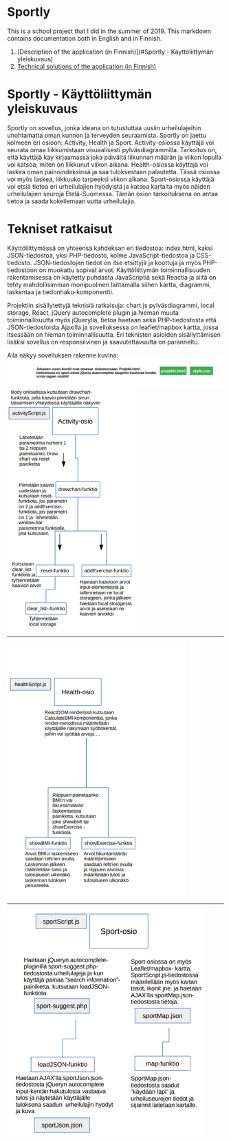 # Sportly
This is a school project that I did in the summer of 2019. This markdown contains documentation both in English and in Finnish.
1. [Description of the application (in Finnish)](#Sportly - Käyttöliittymän yleiskuvaus)
2. [Technical solutions of the application (in Finnish)](#Tekniset-ratkaisut)
# Sportly - Käyttöliittymän yleiskuvaus
Sportly on sovellus, jonka ideana on tutustuttaa uusiin urheilulajeihin unohtamatta oman kunnon ja terveyden seuraamista. Sportly on jaettu kolmeen eri osioon: Activity, Health ja Sport. Activity-osiossa käyttäjä voi seurata omaa liikkumistaan visuaalisesti pylväsdiagrammilla. Tarkoitus on, että käyttäjä käy kirjaamassa joka päivältä liikunnan määrän ja viikon lopulla voi katsoa, miten on liikkunut viikon aikana. Health-osiossa käyttäjä voi laskea oman painoindeksinsä ja saa tuloksestaan palautetta. Tässä osiossa voi myös laskea, liikkuuko tarpeeksi viikon aikana. Sport-osiossa käyttäjä voi etsiä tietoa eri urheilulajien hyödyistä ja katsoa kartalta myös näiden urheilulajien seuroja Etelä-Suomessa. Tämän osion tarkoituksena on antaa tietoa ja saada kokeilemaan uutta urheilulajia.

# Tekniset ratkaisut
Käyttöliittymässä on yhteensä kahdeksan eri tiedostoa: index.html, kaksi JSON-tiedostoa, yksi PHP-tiedosto, kolme JavaScript-tiedostoa ja CSS-tiedosto. JSON-tiedostojen tiedot on itse etsittyjä ja koottuja ja myös PHP-tiedostoon on muokattu sopivat arvot. Käyttöliittymän toiminnallisuuden rakentamisessa on käytetty puhdasta JavaScriptiä sekä Reactia ja siitä on tehty mahdollisimman monipuolinen laittamalla siihen kartta, diagrammi, laskentaa ja tiedonhaku-komponentti.

Projektiin sisällytettyjä teknisiä ratkaisuja: chart.js pylväsdiagrammi, local storage, React, jQuery autocomplete plugin ja hieman muuta toiminnallisuutta myös jQuerylla, tietoa haetaan sekä PHP-tiedostosta että JSON-tiedostoista Ajaxilla ja sovelluksessa on leaflet/mapbox kartta, jossa itsessään on hieman toiminnallisuutta. Eri teknisten asioiden sisällyttämisen lisäksi sovellus on responsiivinen ja saavutettavuutta on paranneltu.

Alla näkyy sovelluksen rakenne kuvina:
![documentationPicture1](palautus/rakenne.PNG "Documentation picture of the structure")
![documentationPicture2](palautus/activityOsio.PNG "Documentation picture of activity section")<hr />
![documentationPicture3](palautus/healthOsio.PNG "Documentation picture of health section")<hr />
![documentationPicture4](palautus/sportOsio.PNG "Documentation picture of sport section")

